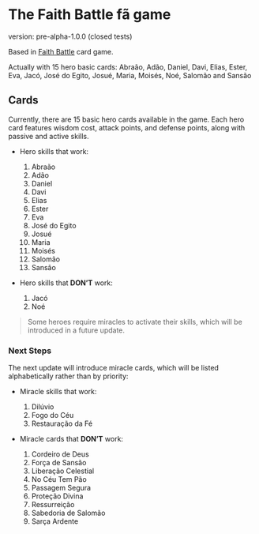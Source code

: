 # The Faith Battle fã game

version: pre-alpha-1.0.0 (closed tests)

Based in [Faith Battle](https://www.faithbattle.com.br/) card game.

Actually with 15 hero basic cards:
Abraão, Adão, Daniel, Davi, Elias, Ester, Eva, Jacó, José do Egito, Josué, Maria, Moisés, Noé, Salomão and Sansão

## Cards
Currently, there are 15 basic hero cards available in the game. Each hero card features wisdom cost, attack points, and defense points, along with passive and active skills.

- Hero skills that work:
    1. Abraão
    0. Adão
    0. Daniel 
    0. Davi
    0. Elias
    0. Ester
    0. Eva
    0. José do Egito
    0. Josué
    0. Maria
    0. Moisés
    0. Salomão
    0. Sansão

- Hero skills that **DON’T** work:
    1. Jacó
    0. Noé

> Some heroes require miracles to activate their skills, which will be introduced in a future update.


### Next Steps
The next update will introduce miracle cards, which will be listed alphabetically rather than by priority:
- Miracle skills that work:
    1. Dilúvio
    2. Fogo do Céu
    0. Restauração da Fé

- Miracle cards that **DON’T** work:
    1. Cordeiro de Deus
    0. Força de Sansão
    0. Liberação Celestial
    0. No Céu Tem Pão
    0. Passagem Segura
    0. Proteção Divina
    0. Ressurreição
    0. Sabedoria de Salomão
    0. Sarça Ardente
